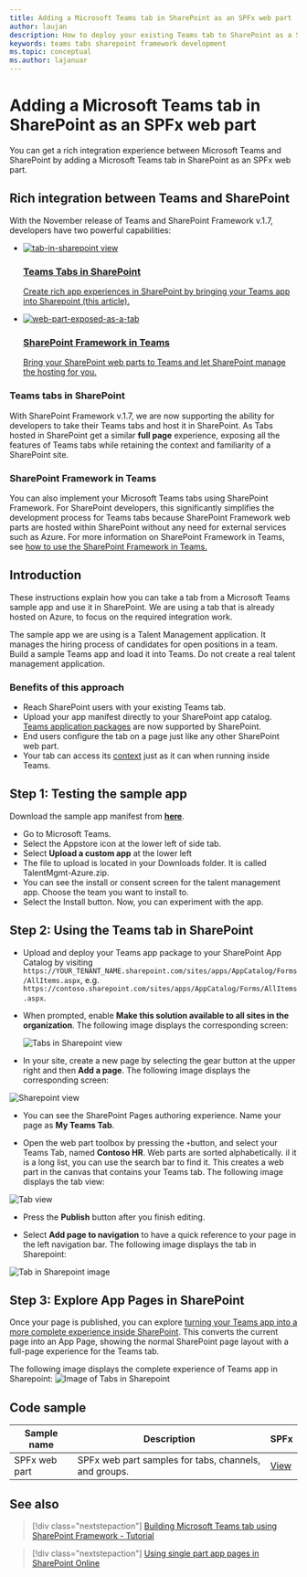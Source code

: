 ```yaml
---
title: Adding a Microsoft Teams tab in SharePoint as an SPFx web part
author: laujan
description: How to deploy your existing Teams tab to SharePoint as a SharePoint Framework web part.
keywords: teams tabs sharepoint framework development
ms.topic: conceptual
ms.author: lajanuar
---
```


# Adding a Microsoft Teams tab in SharePoint as an SPFx web part

You can get a rich integration experience between Microsoft Teams and SharePoint by adding a Microsoft Teams tab in SharePoint as an SPFx web part. 

## Rich integration between Teams and SharePoint

With the November release of Teams and SharePoint Framework v.1.7, developers have two powerful capabilities:

<ul  class="panelContent cardsC">
<li>
    <a href="#introduction">
        <div class="cardSize">
            <div class="cardPadding">
                <div class="card">
                    <div class="cardImageOuter">
                        <div class="cardImage bgdAccent1">
                            <img src="~/assets/images/tabs/tabs-in-sharepoint/image084.png" alt="tab-in-sharepoint view"/>
                        </div>
                    </div>
                    <div class="cardText">
                        <h3>Teams Tabs in SharePoint</h3>
                        <p>Create rich app experiences in SharePoint by bringing your Teams app into Sharepoint (this article).</p>
                    </div>
                </div>
            </div>
        </div>
    </a>
</li>
<li>
    <a href="https://docs.microsoft.com/sharepoint/dev/spfx/web-parts/get-started/using-web-part-as-ms-teams-tab">
        <div class="cardSize">
            <div class="cardPadding">
                <div class="card">
                    <div class="cardImageOuter">
                        <div class="cardImage bgdAccent1">
                            <img src="~/assets/images/tabs/tabs-in-sharepoint/SharePoint-web-part-exposed-as-a-Tab-in-Microsoft-Teams.png" alt="web-part-exposed-as-a-tab" />
                        </div>
                    </div>
                    <div class="cardText">
                        <h3>SharePoint Framework in Teams</h3>
                        <p>Bring your SharePoint web parts to Teams and let SharePoint manage the hosting for you.</p>
                    </div>
                </div>
            </div>
        </div>
    </a>
</li>
</ul>

### Teams tabs in SharePoint

With SharePoint Framework v.1.7, we are now supporting the ability for developers to take their Teams tabs and host it in SharePoint. As Tabs hosted in SharePoint get a similar **full page** experience, exposing all the features of Teams tabs while retaining the context and familiarity of a SharePoint site.

### SharePoint Framework in Teams

You can also implement your Microsoft Teams tabs using SharePoint Framework. For SharePoint developers, this significantly simplifies the development process for Teams tabs because SharePoint Framework web parts are hosted within SharePoint without any need for external services such as Azure. For more information on SharePoint Framework in Teams, see [how to use the SharePoint Framework in Teams.](/sharepoint/dev/spfx/web-parts/get-started/using-web-part-as-ms-teams-tab)

## Introduction

These instructions explain how you can take a tab from a Microsoft Teams sample app and use it in SharePoint. We are using a tab that is already hosted on Azure, to focus on the required integration work.

The sample app we are using is a Talent Management application. It manages the hiring process of candidates for open positions in a team. Build a sample Teams app and load it into Teams. Do not create a real talent management application.

### Benefits of this approach

* Reach SharePoint users with your existing Teams tab.
* Upload your app manifest directly to your SharePoint app catalog. [Teams application packages](~/concepts/build-and-test/apps-package.md) are now supported by SharePoint.
* End users configure the tab on a page just like any other SharePoint web part.
* Your tab can access its [context](~/tabs/how-to/access-teams-context.md) just as it can when running inside Teams.

## Step 1: Testing the sample app

Download the sample app manifest from [**here**](https://github.com/MicrosoftDocs/msteams-docs/raw/master/msteams-platform/assets/downloads/TalentMgmt-Azure.zip).

* Go to Microsoft Teams.
* Select the Appstore icon at the lower left of side tab.
* Select **Upload a custom app** at the lower left
* The file to upload is located in your Downloads folder. It is called TalentMgmt-Azure.zip.
* You can see the install or consent screen for the talent management app. Choose the team you want to install to. 
* Select the Install button. Now, you can experiment with the app.

## Step 2: Using the Teams tab in SharePoint

* Upload and deploy your Teams app package to your SharePoint App Catalog by visiting `https://YOUR_TENANT_NAME.sharepoint.com/sites/apps/AppCatalog/Forms/AllItems.aspx`, e.g. `https://contoso.sharepoint.com/sites/apps/AppCatalog/Forms/AllItems.aspx`.

* When prompted, enable **Make this solution available to all sites in the organization**.
The following image displays the corresponding screen:

  ![Tabs in Sharepoint view](~/assets/images/tabs/tabs-in-sharepoint/image065.png)

* In your site, create a new page by selecting the gear button at the upper right and then **Add a page**.
The following image displays the corresponding screen:

![Sharepoint view](~/assets/images/tabs/tabs-in-sharepoint/image066.png)

* You can see the SharePoint Pages authoring experience. Name your page as **My Teams Tab**.

* Open the web part toolbox by pressing the `+`button, and select your Teams Tab, named **Contoso HR**. Web parts are sorted alphabetically. iI it is a long list, you can use the search bar to find it. This creates a web part in the canvas that contains your Teams tab. The following image displays the tab view:

![Tab view](~/assets/images/tabs/tabs-in-sharepoint/image071.png)

* Press the **Publish** button after you finish  editing.

* Select **Add page to navigation** to have a quick reference to your page in the left navigation bar. 
The following image displays the tab in Sharepoint: 

![Tab in Sharepoint image](~/assets/images/tabs/tabs-in-sharepoint/image073.png)

## Step 3: Explore App Pages in SharePoint

Once your page is published, you can explore [turning your Teams app into a more complete experience inside SharePoint](/sharepoint/dev/spfx/web-parts/single-part-app-pages). This converts the current page into an App Page, showing the normal SharePoint page layout with a full-page experience for the Teams tab. 

The following image displays the complete experience of Teams app in Sharepoint:
![Image of Tabs in Sharepoint](~/assets/images/tabs/tabs-in-sharepoint/image085.png)

## Code sample
| **Sample name** | **Description** | **SPFx** |
|-----------------|-----------------|----------|
| SPFx web part | SPFx web part samples for tabs, channels, and groups. | [View](https://github.com/OfficeDev/Microsoft-Teams-Samples/tree/main/samples/tab-channel-group/spfx)

## See also

> [!div class="nextstepaction"]
> [Building Microsoft Teams tab using SharePoint Framework - Tutorial](/sharepoint/dev/spfx/web-parts/get-started/using-web-part-as-ms-teams-tab)

> [!div class="nextstepaction"]
> [Using single part app pages in SharePoint Online](/sharepoint/dev/spfx/web-parts/single-part-app-pages)
